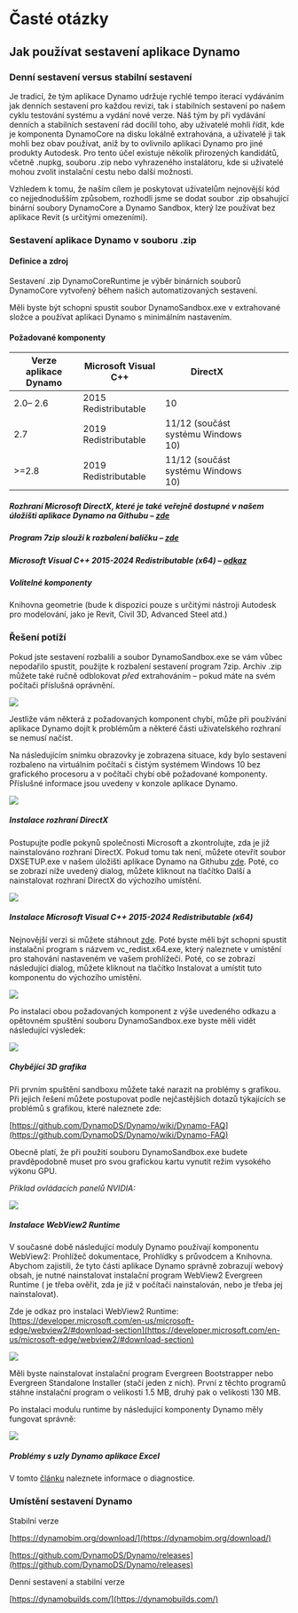 # Časté otázky 

## Jak používat sestavení aplikace Dynamo

### Denní sestavení versus stabilní sestavení
Je tradicí, že tým aplikace Dynamo udržuje rychlé tempo iterací vydáváním jak denních sestavení pro každou revizi, tak i stabilních sestavení po našem cyklu testování systému a vydání nové verze. Náš tým by při vydávání denních a stabilních sestavení rád docílil toho, aby uživatelé mohli řídit, kde je komponenta DynamoCore na disku lokálně extrahována, a uživatelé ji tak mohli bez obav používat, aniž by to ovlivnilo aplikaci Dynamo pro jiné produkty Autodesk. Pro tento účel existuje několik přirozených kandidátů, včetně .nupkg, souboru .zip nebo vyhrazeného instalátoru, kde si uživatelé mohou zvolit instalační cestu nebo další možnosti. 

Vzhledem k tomu, že naším cílem je poskytovat uživatelům nejnovější kód co nejjednodušším způsobem, rozhodli jsme se dodat soubor .zip obsahující binární soubory DynamoCore a Dynamo Sandbox, který lze používat bez aplikace Revit (s určitými omezeními).

### Sestavení aplikace Dynamo v souboru .zip
#### Definice a zdroj
Sestavení .zip DynamoCoreRuntime je výběr binárních souborů DynamoCore vytvořený během našich automatizovaných sestavení. 

Měli byste být schopni spustit soubor DynamoSandbox.exe v extrahované složce a používat aplikaci Dynamo s minimálním nastavením.


#### Požadované komponenty

| Verze aplikace Dynamo  |Microsoft Visual C++  | DirectX  |   |   |   |   |
|---|---|---|---|---|---|---|
|  2.0– 2.6 |  2015 Redistributable  | 10  |   |   |   |   |
| 2.7  | 2019 Redistributable  | 11/12 (součást systému Windows 10)  |   |   |   |   |
| >=2.8  | 2019 Redistributable  | 11/12 (součást systému Windows 10)  |   |   |   |   |
##### Rozhraní Microsoft DirectX, které je také veřejně dostupné v našem úložišti aplikace Dynamo na Githubu – [zde](https://github.com/DynamoDS/Dynamo/tree/master/tools/install/Extra/DirectX)

##### Program 7zip slouží k rozbalení balíčku – [zde](https://www.7-zip.org/download.html)


##### Microsoft Visual C++ 2015-2024 Redistributable (x64) – [odkaz](https://aka.ms/vs/17/release/vc_redist.x64.exe)

##### Volitelné komponenty
Knihovna geometrie (bude k dispozici pouze s určitými nástroji Autodesk pro modelování, jako je Revit, Civil 3D, Advanced Steel atd.)

### Řešení potíží
Pokud jste sestavení rozbalili a soubor DynamoSandbox.exe se vám vůbec nepodařilo spustit, použijte k rozbalení sestavení program 7zip. Archiv .zip můžete také ručně odblokovat *před* extrahováním – pokud máte na svém počítači příslušná oprávnění.

![](images/a-7/dynamo-builds-1.png)


Jestliže vám některá z požadovaných komponent chybí, může při používání aplikace Dynamo dojít k problémům a některé části uživatelského rozhraní se nemusí načíst.

Na následujícím snímku obrazovky je zobrazena situace, kdy bylo sestavení rozbaleno na virtuálním počítači s čistým systémem Windows 10 bez grafického procesoru a v počítači chybí obě požadované komponenty. Příslušné informace jsou uvedeny v konzole aplikace Dynamo.

![](images/a-7/dynamo-builds-2.png)

##### Instalace rozhraní DirectX
Postupujte podle pokynů společnosti Microsoft a zkontrolujte, zda je již nainstalováno rozhraní DirectX. Pokud tomu tak není, můžete otevřít soubor DXSETUP.exe v našem úložišti aplikace Dynamo na Githubu [zde](https://github.com/DynamoDS/Dynamo/tree/master/tools/install/Extra/DirectX). Poté, co se zobrazí níže uvedený dialog, můžete kliknout na tlačítko Další a nainstalovat rozhraní DirectX do výchozího umístění.

![](images/a-7/dynamo-builds-3.png)

##### Instalace Microsoft Visual C++ 2015-2024 Redistributable (x64)
Nejnovější verzi si můžete stáhnout [zde](https://aka.ms/vs/17/release/vc_redist.x64.exe). Poté byste měli být schopni spustit instalační program s názvem vc_redist.x64.exe, který naleznete v umístění pro stahování nastaveném ve vašem prohlížeči. Poté, co se zobrazí následující dialog, můžete kliknout na tlačítko Instalovat a umístit tuto komponentu do výchozího umístění.

![](images/a-7/dynamo-builds-4.png)


Po instalaci obou požadovaných komponent z výše uvedeného odkazu a opětovném spuštění souboru DynamoSandbox.exe byste měli vidět následující výsledek:

![](images/a-7/dynamo-builds-5.png)

##### Chybějící 3D grafika 

Při prvním spuštění sandboxu můžete také narazit na problémy s grafikou. Při jejich řešení můžete postupovat podle nejčastějších dotazů týkajících se problémů s grafikou, které naleznete zde:

[https://github.com/DynamoDS/Dynamo/wiki/Dynamo-FAQ](https://github.com/DynamoDS/Dynamo/wiki/Dynamo-FAQ)

Obecně platí, že při použití souboru DynamoSandbox.exe budete pravděpodobně muset pro svou grafickou kartu vynutit režim vysokého výkonu GPU.

_Příklad ovládacích panelů NVIDIA:_

![](images/a-7/dynamo-builds-6.png)

##### Instalace WebView2 Runtime
V současné době následující moduly Dynamo používají komponentu WebView2: Prohlížeč dokumentace, Prohlídky s průvodcem a Knihovna. Abychom zajistili, že tyto části aplikace Dynamo správně zobrazují webový obsah, je nutné nainstalovat instalační program WebView2 Evergreen Runtime ( je třeba ověřit, zda je již v počítači nainstalován, nebo je třeba jej nainstalovat).

Zde je odkaz pro instalaci WebView2 Runtime: [https://developer.microsoft.com/en-us/microsoft-edge/webview2/#download-section](https://developer.microsoft.com/en-us/microsoft-edge/webview2/#download-section)

![](images/a-7/dynamo-builds-7.png)

Měli byste nainstalovat instalační program Evergreen Bootstrapper nebo Evergreen Standalone Installer (stačí jeden z nich). První z těchto programů stáhne instalační program o velikosti 1.5 MB, druhý pak o velikosti 130 MB.

Po instalaci modulu runtime by následující komponenty Dynamo měly fungovat správně:

![](images/a-7/dynamo-builds-8.png)


##### Problémy s uzly Dynamo aplikace Excel
V tomto [článku](https://knowledge.autodesk.com/support/revit-products/troubleshooting/caas/sfdcarticles/sfdcarticles/Warning-Data-ImportExcel-operation-failed-Could-not-load-file-or-assembly-Microsoft-Office-Interop-Excel-when-running-the-Dynamo-script-in-Revit.html) naleznete informace o diagnostice.

### Umístění sestavení Dynamo
Stabilní verze

[https://dynamobim.org/download/](https://dynamobim.org/download/)

[https://github.com/DynamoDS/Dynamo/releases](https://github.com/DynamoDS/Dynamo/releases)

Denní sestavení a stabilní verze

[https://dynamobuilds.com/](https://dynamobuilds.com/)

